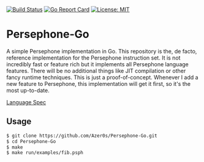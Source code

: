 [![Build Status](https://travis-ci.org/Azer0s/Persephone-Go.svg?branch=master)](https://travis-ci.org/Azer0s/Persephone-Go)  [![Go Report Card](https://goreportcard.com/badge/github.com/Azer0s/Persephone-Go)](https://goreportcard.com/report/github.com/Azer0s/Persephone-Go) [![License: MIT](https://img.shields.io/badge/License-MIT-yellow.svg)](https://github.com/Azer0s/Persephone-Go/blob/master/README.md)

# Persephone-Go

A simple Persephone implementation in Go. 
This repository is the, de facto, reference implementation for the Persephone instruction set.
It is not incredibly fast or feature rich but it implements all Persephone language features.
There will be no additional things like JIT compilation or other fancy runtime techniques. This is just a proof-of-concept.
Whenever I add a new feature to Persephone, this implementation will get it first, so it's the most up-to-date.

[Language Spec](https://github.com/Azer0s/Persephone)

## Usage

```bash
$ git clone https://github.com/Azer0s/Persephone-Go.git
$ cd Persephone-Go
$ make
$ make run/examples/fib.psph
```
 
